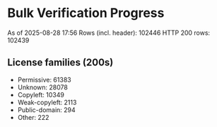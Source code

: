 ﻿# Bulk Verification Progress
As of 2025-08-28 17:56
Rows (incl. header): 102446
HTTP 200 rows: 102439

## License families (200s)
- Permissive: 61383
- Unknown: 28078
- Copyleft: 10349
- Weak-copyleft: 2113
- Public-domain: 294
- Other: 222
